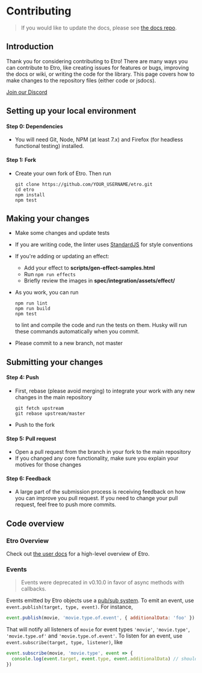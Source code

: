 # Contributing

> If you would like to update the docs, please see [the docs repo](https://github.com/etro-js/etro-js.github.io).

## Introduction

Thank you for considering contributing to Etro! There are many ways you can contribute to Etro, like creating issues for features or bugs, improving the docs or wiki, or writing the code for the library. This page covers how to make changes to the repository files (either code or jsdocs).

[Join our Discord](https://discord.gg/myrBsQ8Cht)

## Setting up your local environment

#### Step 0: Dependencies

- You will need Git, Node, NPM (at least 7.x) and Firefox (for headless functional testing) installed.

#### Step 1: Fork

- Create your own fork of Etro. Then run

  ```
  git clone https://github.com/YOUR_USERNAME/etro.git
  cd etro
  npm install
  npm test
  ```

## Making your changes

- Make some changes and update tests
- If you are writing code, the linter uses [StandardJS](https://standardjs.com/rules.html) for style conventions
- If you're adding or updating an effect:
  - Add your effect to **scripts/gen-effect-samples.html**
  - Run `npm run effects`
  - Briefly review the images in **spec/integration/assets/effect/**
- As you work, you can run
  ```
  npm run lint
  npm run build
  npm test
  ```

  to lint and compile the code and run the tests on them. Husky will run these commands automatically when you commit.
- Please commit to a new branch, not master

## Submitting your changes

#### Step 4: Push

- First, rebase (please avoid merging) to integrate your work with any new changes in the main repository

  ```
  git fetch upstream
  git rebase upstream/master
  ```

- Push to the fork

#### Step 5: Pull request

- Open a pull request from the branch in your fork to the main repository
- If you changed any core functionality, make sure you explain your motives for those changes

#### Step 6: Feedback

- A large part of the submission process is receiving feedback on how you can improve you pull request. If you need to change your pull request, feel free to push more commits.

## Code overview

### Etro Overview

Check out [the user docs](https://etrojs.dev/docs/intro) for a high-level overview of Etro.

### Events

> Events were deprecated in v0.10.0 in favor of async methods with callbacks.

Events emitted by Etro objects use a [pub/sub system](https://en.wikipedia.org/wiki/Publish%E2%80%93subscribe_pattern). To emit an event, use `event.publish(target, type, event)`. For instance,

```js
event.publish(movie, 'movie.type.of.event', { additionalData: 'foo' })
```

That will notify all listeners of `movie` for event types `'movie'`, `'movie.type'`, `'movie.type.of'` and `'movie.type.of.event'`. To listen for an event, use `event.subscribe(target, type, listener)`, like

```js
event.subscribe(movie, 'movie.type', event => {
  console.log(event.target, event.type, event.additionalData) // should print the movie, 'movie.type.of.event', 'foo'
})
```
